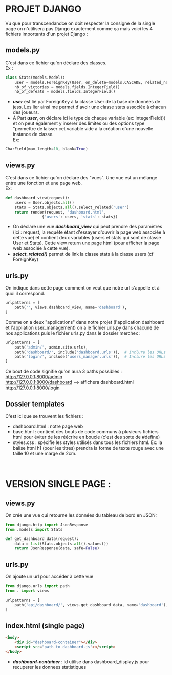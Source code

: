 # PROJET DJANGO

Vu que pour transcendandce on doit respecter la consigne de la single page on n'utilisera pas Django exactement comme ça mais voici les 4 fichiers importants d'un projet Django :

## models.py

C'est dans ce fichier qu'on déclare des classes. \
Ex :

```python
class Stats(models.Model):
    user = models.ForeignKey(User, on_delete=models.CASCADE, related_name='stats')
    nb_of_victories = models.fields.IntegerField()
    nb_of_defeats = models.fields.IntegerField()
```
- ***user*** est lié par ForeignKey à la classe User de la base de données de jess. Les lier ainsi me permet d'avoir une classe stats associée à chacun des joueurs. 
- À Part ***user***, on déclare ici le type de chaque variable (ex: IntegerField()) et on peut également y inserer des limites ou des options type "permettre de laisser cet variable vide à la création d'une nouvelle instance de classe. \
Ex:
```python
CharField(max_length=10, blank=True)
```

## views.py

C'est dans ce fichier qu'on déclare des "vues". Une vue est un mélange entre une fonction et une page web. \
Ex:
```python
def dashboard_view(request):
    users = User.objects.all()
    stats = Stats.objects.all().select_related('user')
    return render(request, 'dashboard.html',
				{'users': users, 'stats': stats})
```
- On déclare une vue ***dashboard_view*** qui peut prendre des paramètres (ici : request, la requête étant d'essayer d'ouvrir la page web associée à cette vue) et contient deux variables (users et stats qui sont de classe User et Stats). Cette view return une page html (pour afficher la page web associée à cette vue).
- ***select_related()*** permet de link la classe stats à la classe users (cf ForeignKey)

## urls.py

On indique dans cette page comment on veut que notre url s'appelle et à quoi il correspond.

```python
urlpatterns = [
    path('', views.dashboard_view, name='dashboard'),
]
```
Comme on a deux "applications" dans notre projet (l'application dashboard et l'appliation user_management) on a le fichier urls.py dans chacune de nos applications puis le fichier urls.py dans le dossier merchex :

```python
urlpatterns = [
    path('admin/', admin.site.urls),
    path('dashboard/', include('dashboard.urls')),  # Inclure les URLs de l'application dashboard
    path('login/', include('users_manager.urls')),  # Inclure les URLs de l'application users_manager
]
```
Ce bout de code signifie qu'on aura 3 paths possibles : \
http://127.0.0.1:8000/admin \
http://127.0.0.1:8000/dashboard --> affichera dashboard.html\
http://127.0.0.1:8000/login

## Dossier templates

C'est ici que se trouvent les fichiers :
- dashboard.html : notre page web
- base.html : contient des bouts de code communs à plusieurs fichiers html pour éviter de les réécrire en boucle (c'est des sorte de #define)
- styles.css : spécifie les styles utilisés dans tous les fichiers html. Ex: la balise html h1 (pour les titres) prendra la forme de texte rouge avec une taille 10 et une marge de 2cm.

&nbsp;

# VERSION SINGLE PAGE :

## views.py

On crée une vue qui retourne les données du tableau de bord en JSON:

```python
from django.http import JsonResponse
from .models import Stats

def get_dashboard_data(request):
	data = list(Stats.objects.all().values())
	return JsonResponse(data, safe=False)
```

## urls.py

On ajoute un url pour accéder à cette vue

```python
from django.urls import path
from . import views

urlpatterns = [
	path('api/dashboard/', views.get_dashboard_data, name='dashboard'),
]
```

## index.html (single page)

```html
<body>
	<div id="dashboard-container"></div>
	<script src="path to dashboard.js"></script>
</body>
```

- ***dashboard-container*** : id utilise dans dashboard_display.js pour recuperer les donnees statistiques
